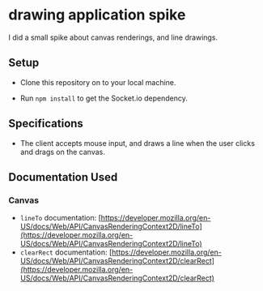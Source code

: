 # drawing application spike
I did a small spike about canvas renderings, and line drawings.

## Setup

* Clone this repository on to your local machine.

* Run `npm install` to get the Socket.io dependency.

## Specifications

* The client accepts mouse input, and draws a line when the user clicks and drags on the canvas.

## Documentation Used

### Canvas
* `lineTo` documentation: [https://developer.mozilla.org/en-US/docs/Web/API/CanvasRenderingContext2D/lineTo](https://developer.mozilla.org/en-US/docs/Web/API/CanvasRenderingContext2D/lineTo)
* `clearRect` documentation: [https://developer.mozilla.org/en-US/docs/Web/API/CanvasRenderingContext2D/clearRect](https://developer.mozilla.org/en-US/docs/Web/API/CanvasRenderingContext2D/clearRect)

